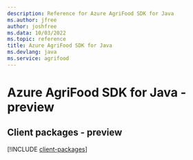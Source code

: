 ```yaml
---
description: Reference for Azure AgriFood SDK for Java
ms.author: jfree
author: joshfree
ms.data: 10/03/2022
ms.topic: reference
title: Azure AgriFood SDK for Java
ms.devlang: java
ms.service: agrifood
---
```

# Azure AgriFood SDK for Java - preview

## Client packages - preview
[!INCLUDE [client-packages](agrifood-client-index.md)]